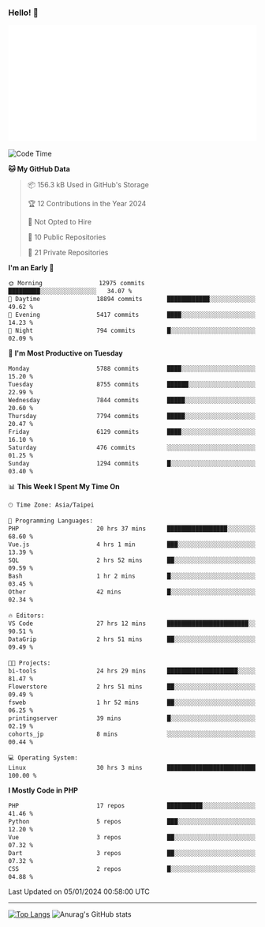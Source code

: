 ### Hello! 👋

![Metrics](/metrics.classic.svg)

<!--START_SECTION:waka-->
![Code Time](http://img.shields.io/badge/Code%20Time-1%2C012%20hrs%201%20min-blue)

**🐱 My GitHub Data** 

> 📦 156.3 kB Used in GitHub's Storage 
 > 
> 🏆 12 Contributions in the Year 2024
 > 
> 🚫 Not Opted to Hire
 > 
> 📜 10 Public Repositories 
 > 
> 🔑 21 Private Repositories 
 > 
**I'm an Early 🐤** 

```text
🌞 Morning                12975 commits       █████████░░░░░░░░░░░░░░░░   34.07 % 
🌆 Daytime                18894 commits       ████████████░░░░░░░░░░░░░   49.62 % 
🌃 Evening                5417 commits        ████░░░░░░░░░░░░░░░░░░░░░   14.23 % 
🌙 Night                  794 commits         █░░░░░░░░░░░░░░░░░░░░░░░░   02.09 % 
```
📅 **I'm Most Productive on Tuesday** 

```text
Monday                   5788 commits        ████░░░░░░░░░░░░░░░░░░░░░   15.20 % 
Tuesday                  8755 commits        ██████░░░░░░░░░░░░░░░░░░░   22.99 % 
Wednesday                7844 commits        █████░░░░░░░░░░░░░░░░░░░░   20.60 % 
Thursday                 7794 commits        █████░░░░░░░░░░░░░░░░░░░░   20.47 % 
Friday                   6129 commits        ████░░░░░░░░░░░░░░░░░░░░░   16.10 % 
Saturday                 476 commits         ░░░░░░░░░░░░░░░░░░░░░░░░░   01.25 % 
Sunday                   1294 commits        █░░░░░░░░░░░░░░░░░░░░░░░░   03.40 % 
```


📊 **This Week I Spent My Time On** 

```text
🕑︎ Time Zone: Asia/Taipei

💬 Programming Languages: 
PHP                      20 hrs 37 mins      █████████████████░░░░░░░░   68.60 % 
Vue.js                   4 hrs 1 min         ███░░░░░░░░░░░░░░░░░░░░░░   13.39 % 
SQL                      2 hrs 52 mins       ██░░░░░░░░░░░░░░░░░░░░░░░   09.59 % 
Bash                     1 hr 2 mins         █░░░░░░░░░░░░░░░░░░░░░░░░   03.45 % 
Other                    42 mins             █░░░░░░░░░░░░░░░░░░░░░░░░   02.34 % 

🔥 Editors: 
VS Code                  27 hrs 12 mins      ███████████████████████░░   90.51 % 
DataGrip                 2 hrs 51 mins       ██░░░░░░░░░░░░░░░░░░░░░░░   09.49 % 

🐱‍💻 Projects: 
bi-tools                 24 hrs 29 mins      ████████████████████░░░░░   81.47 % 
Flowerstore              2 hrs 51 mins       ██░░░░░░░░░░░░░░░░░░░░░░░   09.49 % 
fsweb                    1 hr 52 mins        ██░░░░░░░░░░░░░░░░░░░░░░░   06.25 % 
printingserver           39 mins             █░░░░░░░░░░░░░░░░░░░░░░░░   02.19 % 
cohorts_jp               8 mins              ░░░░░░░░░░░░░░░░░░░░░░░░░   00.44 % 

💻 Operating System: 
Linux                    30 hrs 3 mins       █████████████████████████   100.00 % 
```

**I Mostly Code in PHP** 

```text
PHP                      17 repos            ██████████░░░░░░░░░░░░░░░   41.46 % 
Python                   5 repos             ███░░░░░░░░░░░░░░░░░░░░░░   12.20 % 
Vue                      3 repos             ██░░░░░░░░░░░░░░░░░░░░░░░   07.32 % 
Dart                     3 repos             ██░░░░░░░░░░░░░░░░░░░░░░░   07.32 % 
CSS                      2 repos             █░░░░░░░░░░░░░░░░░░░░░░░░   04.88 % 
```




 Last Updated on 05/01/2024 00:58:00 UTC
<!--END_SECTION:waka-->

<hr>

<span style="display:inline-block">[![Top Langs](https://github-readme-stats.vercel.app/api/top-langs/?username=maureendadap&layout=compact&theme=transparent)](https://github.com/anuraghazra/github-readme-stats)</span>
<span style="display:inline-block">![Anurag's GitHub stats](https://github-readme-stats.vercel.app/api?username=maureendadap&show_icons=true&theme=transparent&count_private=true)</span>

<!--
**MaureenDadap/maureendadap** is a ✨ _special_ ✨ repository because its `README.md` (this file) appears on your GitHub profile.

Here are some ideas to get you started:

- 🔭 I’m currently working on ...
- 🌱 I’m currently learning ...
- 👯 I’m looking to collaborate on ...
- 🤔 I’m looking for help with ...
- 💬 Ask me about ...
- 📫 How to reach me: ...
- 😄 Pronouns: ...
- ⚡ Fun fact: ...
-->
